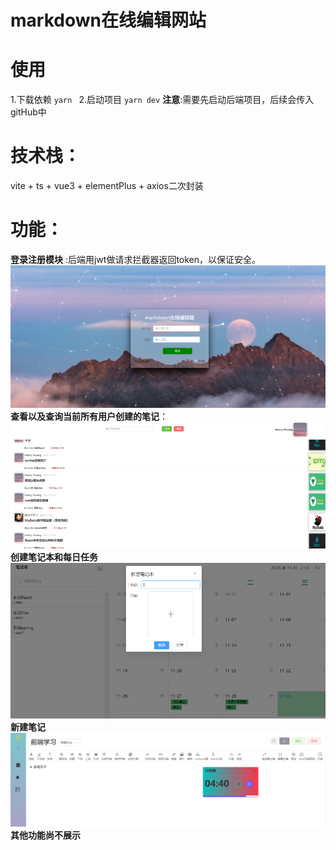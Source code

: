 # markdown在线编辑网站
# 使用
   1.下载依赖
    `yarn `
   2.启动项目
   `yarn dev`
   __注意__:需要先启动后端项目，后续会传入gitHub中
# 技术栈：
vite + ts + vue3 + elementPlus + axios二次封装
# 功能：
   __登录注册模块__ :后端用jwt做请求拦截器返回token，以保证安全。
    ![Alt text](image-1.png)
   __查看以及查询当前所有用户创建的笔记__：
    ![Alt text](image-3.png)
    __创建笔记本和每日任务__
    ![Alt text](image-4.png)
    __新建笔记__
   ![Alt text](image-6.png)
    __其他功能尚不展示__

 
